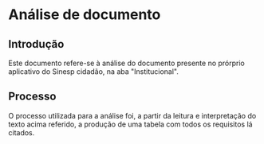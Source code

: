# Análise de documento

## Introdução
Este documento refere-se à análise do documento presente no prórprio aplicativo do Sinesp cidadão, na aba "Institucional".

## Processo
O processo utilizada para a análise foi, a partir da leitura e interpretação do texto acima referido, a produção de uma tabela com todos os requisitos lá citados.


